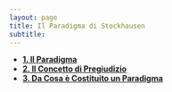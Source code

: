 ```yaml
---
layout: page
title: Il Paradigma di Stockhausen
subtitle:
---
```


  - [**1. Il Paradigma**](https://velitch.github.io/velitch/2021-11-02-01_01_il_paradigma/)
  - [**2. Il Concetto di Pregiudizio**](https://velitch.github.io/velitch/2021-11-02-01_02_il_concetto_di_pregiudizio/)
  - [**3. Da Cosa è Costituito un Paradigma**](https://velitch.github.io/velitch/2021-11-02-01_03_da_cosa_è_costituito_un_paradigma/)
  
